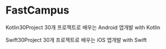 # FastCampus

Kotlin30Project
30개 프로젝트로 배우는 Android 앱개발 with Kotlin

Swift30Project
30개 프로젝트로 배우는 iOS 앱개발 with Swift